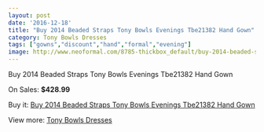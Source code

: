```yaml
---
layout: post
date: '2016-12-18'
title: "Buy 2014 Beaded Straps Tony Bowls Evenings Tbe21382 Hand Gown"
category: Tony Bowls Dresses
tags: ["gowns","discount","hand","formal","evening"]
image: http://www.neoformal.com/8785-thickbox_default/buy-2014-beaded-straps-tony-bowls-evenings-tbe21382-hand-gown.jpg
---
```

Buy 2014 Beaded Straps Tony Bowls Evenings Tbe21382 Hand Gown

On Sales: **$428.99**
<a href="https://www.neoformal.com/en/tony-bowls-dresses/3090-buy-2014-beaded-straps-tony-bowls-evenings-tbe21382-hand-gown.html"><amp-img layout="responsive" width="600" height="600" src="//www.neoformal.com/8785-thickbox_default/buy-2014-beaded-straps-tony-bowls-evenings-tbe21382-hand-gown.jpg" alt="Buy 2014 Beaded Straps Tony Bowls Evenings Tbe21382 Hand Gown 0" /></a>
<a href="https://www.neoformal.com/en/tony-bowls-dresses/3090-buy-2014-beaded-straps-tony-bowls-evenings-tbe21382-hand-gown.html"><amp-img layout="responsive" width="600" height="600" src="//www.neoformal.com/8786-thickbox_default/buy-2014-beaded-straps-tony-bowls-evenings-tbe21382-hand-gown.jpg" alt="Buy 2014 Beaded Straps Tony Bowls Evenings Tbe21382 Hand Gown 1" /></a>
<a href="https://www.neoformal.com/en/tony-bowls-dresses/3090-buy-2014-beaded-straps-tony-bowls-evenings-tbe21382-hand-gown.html"><amp-img layout="responsive" width="600" height="600" src="//www.neoformal.com/8787-thickbox_default/buy-2014-beaded-straps-tony-bowls-evenings-tbe21382-hand-gown.jpg" alt="Buy 2014 Beaded Straps Tony Bowls Evenings Tbe21382 Hand Gown 2" /></a>
<a href="https://www.neoformal.com/en/tony-bowls-dresses/3090-buy-2014-beaded-straps-tony-bowls-evenings-tbe21382-hand-gown.html"><amp-img layout="responsive" width="600" height="600" src="//www.neoformal.com/8788-thickbox_default/buy-2014-beaded-straps-tony-bowls-evenings-tbe21382-hand-gown.jpg" alt="Buy 2014 Beaded Straps Tony Bowls Evenings Tbe21382 Hand Gown 3" /></a>

Buy it: [Buy 2014 Beaded Straps Tony Bowls Evenings Tbe21382 Hand Gown](https://www.neoformal.com/en/tony-bowls-dresses/3090-buy-2014-beaded-straps-tony-bowls-evenings-tbe21382-hand-gown.html "Buy 2014 Beaded Straps Tony Bowls Evenings Tbe21382 Hand Gown")

View more: [Tony Bowls Dresses](https://www.neoformal.com/en/33-tony-bowls-dresses "Tony Bowls Dresses")
